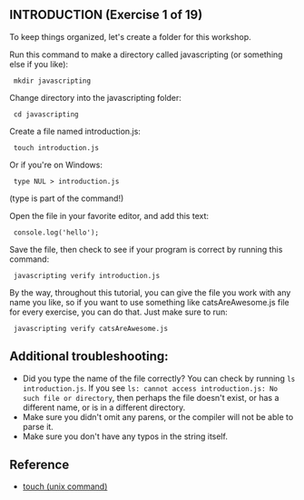 ## INTRODUCTION (Exercise 1 of 19)

  To keep things organized, let's create a folder for this workshop.

  Run this command to make a directory called javascripting (or something
  else if you like):

     mkdir javascripting

  Change directory into the javascripting folder:

     cd javascripting

  Create a file named introduction.js:

     touch introduction.js

  Or if you're on Windows:

     type NUL > introduction.js

  (type is part of the command!)

  Open the file in your favorite editor, and add this text:

     console.log('hello');

  Save the file, then check to see if your program is correct by running
  this command:

     javascripting verify introduction.js

  By the way, throughout this tutorial, you can give the file you work with
  any name you like, so if you want to use something like catsAreAwesome.js
  file for every exercise, you can do that. Just make sure to run:

     javascripting verify catsAreAwesome.js


## Additional troubleshooting:
 - Did you type the name of the file correctly? You can check by running `ls introduction.js`. If you see `ls: cannot access introduction.js: No such file or directory`, then perhaps the file doesn't exist, or has a different name, or is in a different directory.
 - Make sure you didn't omit any parens, or the compiler will not be able to parse it.
 - Make sure you don't have any typos in the string itself.


 ## Reference
 - [touch (unix command)](https://en.wikipedia.org/wiki/Touch_(Unix))


